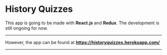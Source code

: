 # History Quizzes

This app is going to be made with **React.js** and **Redux**. The development is still ongoing for now. 

***

However, the app can be found at **https://historyquizzes.herokuapp.com/**

***

